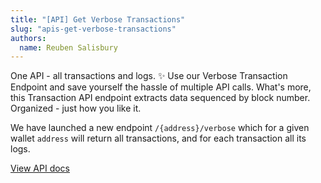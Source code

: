 ```yaml
---
title: "[API] Get Verbose Transactions"
slug: "apis-get-verbose-transactions"
authors:
  name: Reuben Salisbury
---
```


One API - all transactions and logs. ✨ Use our Verbose Transaction Endpoint and save yourself the hassle of multiple API calls. What's more, this Transaction API endpoint extracts data sequenced by block number. Organized - just how you like it.

We have launched a new endpoint `/{address}/verbose` which for a given wallet `address` will return all transactions, and for each transaction all its logs.

[View API docs](/web3-data-api/reference/get-wallet-transactions-verbose)
